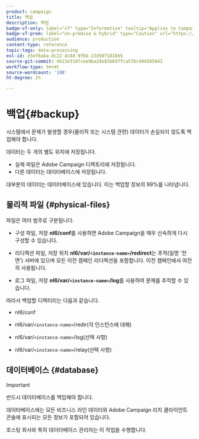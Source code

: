 ```yaml
---
product: campaign
title: 백업
description: 백업
badge-v7-only: label="v7" type="Informative" tooltip="Applies to Campaign Classic v7 only"
badge-v7-prem: label="on-premise & hybrid" type="Caution" url="https://experienceleague.adobe.com/docs/campaign-classic/using/installing-campaign-classic/architecture-and-hosting-models/hosting-models-lp/hosting-models.html?lang=en" tooltip="Applies to on-premise and hybrid deployments only"
audience: production
content-type: reference
topic-tags: data-processing
exl-id: e5ef6aba-dc22-4c8d-9fbb-13d507181b65
source-git-commit: 4b13e310fcee9ba24e83b697fca57bc494505642
workflow-type: tm+mt
source-wordcount: '198'
ht-degree: 2%

---
```


# 백업{#backup}

시스템에서 문제가 발생할 경우(물리적 또는 시스템 관련) 데이터가 손실되지 않도록 백업해야 합니다.

데이터는 두 개의 별도 위치에 저장됩니다.

* 실제 파일은 Adobe Campaign 디렉토리에 저장됩니다.
* 다른 데이터는 데이터베이스에 저장됩니다.

대부분의 데이터는 데이터베이스에 있습니다. 이는 백업할 정보의 99%를 나타냅니다.

## 물리적 파일 {#physical-files}

파일은 여러 범주로 구분됩니다.

* 구성 파일, 저장 **nl6/conf**&#x200B;를 사용하면 Adobe Campaign을 매우 신속하게 다시 구성할 수 있습니다.

* 리디렉션 파일, 저장 위치  **nl6/var/`<instance-name>`/redirect**&#x200B;는 추적(일명 &#39;전면&#39;) 서버에 있으며 모든 이전 캠페인 리디렉션을 포함합니다. 이전 캠페인에서 여전히 사용됩니다.

* 로그 파일, 저장 **nl6/var/`<instance-name>`/log**&#x200B;를 사용하여 문제를 추적할 수 있습니다.

따라서 백업할 디렉터리는 다음과 같습니다.

* nl6/conf

* nl6/var/`<instance-name>`/redir(각 인스턴스에 대해)

* nl6/var/`<instance-name>`/log(선택 사항)

* nl6/var/`<instance-name>`/relay(선택 사항)


## 데이터베이스 {#database}

>[!IMPORTANT]
>
>반드시 데이터베이스를 백업해야 합니다.


데이터베이스에는 모든 비즈니스 라인 데이터와 Adobe Campaign 리치 클라이언트 콘솔에 표시되는 모든 정보가 포함되어 있습니다.

호스팅 회사와 특히 데이터베이스 관리자는 이 작업을 수행합니다.
